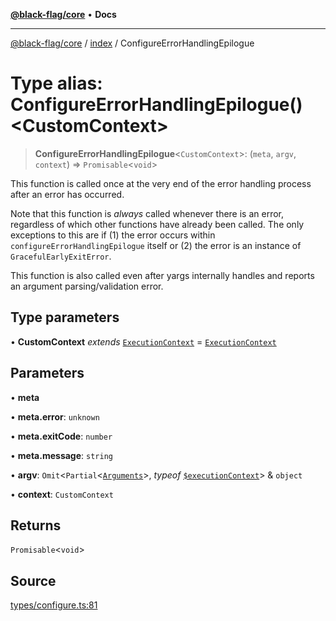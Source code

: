 [**@black-flag/core**](../../README.md) • **Docs**

***

[@black-flag/core](../../README.md) / [index](../README.md) / ConfigureErrorHandlingEpilogue

# Type alias: ConfigureErrorHandlingEpilogue()\<CustomContext\>

> **ConfigureErrorHandlingEpilogue**\<`CustomContext`\>: (`meta`, `argv`, `context`) => `Promisable`\<`void`\>

This function is called once at the very end of the error handling process
after an error has occurred.

Note that this function is _always_ called whenever there is an error,
regardless of which other functions have already been called. The only
exceptions to this are if (1) the error occurs within
`configureErrorHandlingEpilogue` itself or (2) the error is an instance of
`GracefulEarlyExitError`.

This function is also called even after yargs internally handles and reports
an argument parsing/validation error.

## Type parameters

• **CustomContext** *extends* [`ExecutionContext`](../../util/type-aliases/ExecutionContext.md) = [`ExecutionContext`](../../util/type-aliases/ExecutionContext.md)

## Parameters

• **meta**

• **meta.error**: `unknown`

• **meta.exitCode**: `number`

• **meta.message**: `string`

• **argv**: `Omit`\<`Partial`\<[`Arguments`](Arguments.md)\>, *typeof* [`$executionContext`](../variables/$executionContext.md)\> & `object`

• **context**: `CustomContext`

## Returns

`Promisable`\<`void`\>

## Source

[types/configure.ts:81](https://github.com/Xunnamius/black-flag/blob/35f66cc9d69f8434d03db49f067b4f7e03d4c58c/types/configure.ts#L81)
